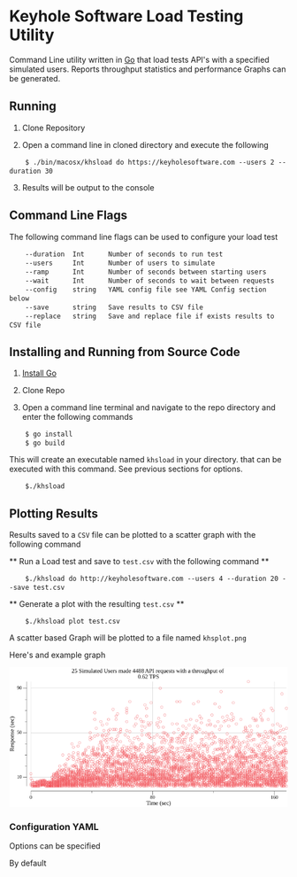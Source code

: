 # Keyhole Software Load Testing Utility

Command Line utility written in [Go](https://go.dev) that load tests API's with a specified simulated users. Reports throughput statistics and performance Graphs can be generated. 

## Running 

1. Clone Repository 

2. Open a command line in cloned directory and execute the following

```
    $ ./bin/macosx/khsload do https://keyholesoftware.com --users 2 --duration 30 
```
3. Results will be output to the console 

## Command Line Flags 

The following command line flags can be used to configure your load test

```
    --duration  Int      Number of seconds to run test
    --users     Int      Number of users to simulate 
    --ramp      Int      Number of seconds between starting users
    --wait      Int      Number of seconds to wait between requests  
    --config    string   YAML config file see YAML Config section below
    --save      string   Save results to CSV file
    --replace   string   Save and replace file if exists results to CSV file
```
## Installing and Running from Source Code

1. [Install Go](https://go.dev/doc/install) 

2. Clone Repo 

3. Open a command line terminal and navigate to the repo directory and enter the following commands 

```
    $ go install
    $ go build  
```

This will create an executable named `khsload` in your directory. that can be executed with this command. See previous sections for options.

```
    $./khsload 
```

## Plotting Results 

Results saved to a `CSV` file can be plotted to a scatter graph with the following command 

** Run a Load test and save to `test.csv` with the following command **

```
    $./khsload do http://keyholesoftware.com --users 4 --duration 20 --save test.csv 
```

** Generate a plot with the resulting `test.csv` **

```
    $./khsload plot test.csv
```

A scatter based Graph will be plotted to a file named `khsplot.png` 

Here's and example graph

![](khsplot.png)








### Configuration YAML 

Options can be specified 

By default 





